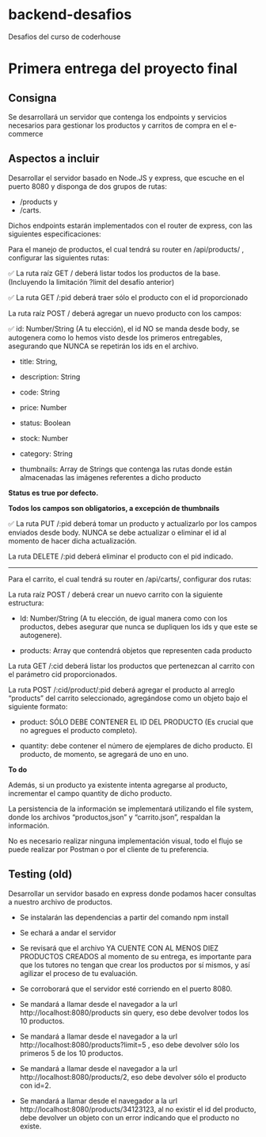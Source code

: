 # backend-desafios

Desafios del curso de coderhouse

# Primera entrega del proyecto final

## Consigna

Se desarrollará un servidor que contenga los endpoints y servicios necesarios para gestionar los productos y carritos de compra en el e-commerce

## Aspectos a incluir

Desarrollar el servidor basado en Node.JS y express, que escuche en el puerto 8080 y disponga de dos grupos de rutas:

- /products y
- /carts.

Dichos endpoints estarán implementados con el router de express, con las siguientes especificaciones:

Para el manejo de productos, el cual tendrá su router en /api/products/ , configurar las siguientes rutas:

✅ La ruta raíz GET / deberá listar todos los productos de la base. (Incluyendo la limitación ?limit del desafío anterior)

✅ La ruta GET /:pid deberá traer sólo el producto con el id proporcionado

La ruta raíz POST / deberá agregar un nuevo producto con los campos:

✅ id: Number/String (A tu elección), el id NO se manda desde body, se autogenera como lo hemos visto desde los primeros entregables, asegurando que NUNCA se repetirán los ids en el archivo.

- title: String,

- description: String

- code: String

- price: Number

- status: Boolean

- stock: Number

- category: String

- thumbnails: Array de Strings que contenga las rutas donde están almacenadas las imágenes referentes a dicho producto

**Status es true por defecto.**

**Todos los campos son obligatorios, a excepción de thumbnails**

✅ La ruta PUT /:pid deberá tomar un producto y actualizarlo por los campos enviados desde body. NUNCA se debe actualizar o eliminar el id al momento de hacer dicha actualización.

La ruta DELETE /:pid deberá eliminar el producto con el pid indicado.

---

Para el carrito, el cual tendrá su router en /api/carts/, configurar dos rutas:

La ruta raíz POST / deberá crear un nuevo carrito con la siguiente estructura:

- Id: Number/String (A tu elección, de igual manera como con los productos, debes asegurar que nunca se dupliquen los ids y que este se autogenere).

- products: Array que contendrá objetos que representen cada producto

La ruta GET /:cid deberá listar los productos que pertenezcan al carrito con el parámetro cid proporcionados.

La ruta POST /:cid/product/:pid deberá agregar el producto al arreglo “products” del carrito seleccionado, agregándose como un objeto bajo el siguiente formato:

- product: SÓLO DEBE CONTENER EL ID DEL PRODUCTO (Es crucial que no agregues el producto completo).

- quantity: debe contener el número de ejemplares de dicho producto. El producto, de momento, se agregará de uno en uno.

**To do**

Además, si un producto ya existente intenta agregarse al producto, incrementar el campo quantity de dicho producto.

La persistencia de la información se implementará utilizando el file system, donde los archivos “productos,json” y “carrito.json”, respaldan la información.

No es necesario realizar ninguna implementación visual, todo el flujo se puede realizar por Postman o por el cliente de tu preferencia.

## Testing (old)

Desarrollar un servidor basado en express donde podamos hacer consultas a nuestro archivo de productos.

- Se instalarán las dependencias a partir del comando npm install

- Se echará a andar el servidor

- Se revisará que el archivo YA CUENTE CON AL MENOS DIEZ PRODUCTOS CREADOS al momento de su entrega, es importante para que los tutores no tengan que crear los productos por sí mismos, y así agilizar el proceso de tu evaluación.

- Se corroborará que el servidor esté corriendo en el puerto 8080.

- Se mandará a llamar desde el navegador a la url http://localhost:8080/products sin query, eso debe devolver todos los 10 productos.

- Se mandará a llamar desde el navegador a la url http://localhost:8080/products?limit=5 , eso debe devolver sólo los primeros 5 de los 10 productos.

- Se mandará a llamar desde el navegador a la url http://localhost:8080/products/2, eso debe devolver sólo el producto con id=2.

- Se mandará a llamar desde el navegador a la url http://localhost:8080/products/34123123, al no existir el id del producto, debe devolver un objeto con un error indicando que el producto no existe.
